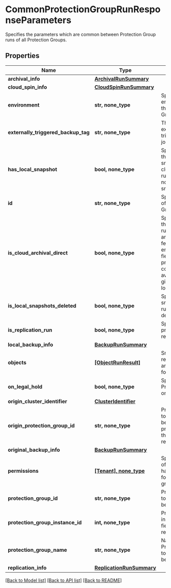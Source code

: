 # CommonProtectionGroupRunResponseParameters

Specifies the parameters which are common between Protection Group runs of all Protection Groups.

## Properties
Name | Type | Description | Notes
------------ | ------------- | ------------- | -------------
**archival_info** | [**ArchivalRunSummary**](ArchivalRunSummary.md) |  | [optional] 
**cloud_spin_info** | [**CloudSpinRunSummary**](CloudSpinRunSummary.md) |  | [optional] 
**environment** | **str, none_type** | Specifies the environment of the Protection Group. | [optional] 
**externally_triggered_backup_tag** | **str, none_type** | The tag of externally triggered backup job. | [optional] 
**has_local_snapshot** | **bool, none_type** | Specifies whether the run has a local snapshot. For cloud retrieved runs there may not be local snapshots. | [optional] 
**id** | **str, none_type** | Specifies the ID of the Protection Group run. | [optional] 
**is_cloud_archival_direct** | **bool, none_type** | Specifies whether the run is a CAD run if cloud archive direct feature is enabled. If this field is true, the primary backup copy will only be available at the given archived location. | [optional] 
**is_local_snapshots_deleted** | **bool, none_type** | Specifies if snapshots for this run has been deleted. | [optional] 
**is_replication_run** | **bool, none_type** | Specifies if this protection run is a replication run. | [optional] 
**local_backup_info** | [**BackupRunSummary**](BackupRunSummary.md) |  | [optional] 
**objects** | [**[ObjectRunResult]**](ObjectRunResult.md) | Snapahot, replication, archival results for each object. | [optional] 
**on_legal_hold** | **bool, none_type** | Specifies if the Protection Run is on legal hold. | [optional] 
**origin_cluster_identifier** | [**ClusterIdentifier**](ClusterIdentifier.md) |  | [optional] 
**origin_protection_group_id** | **str, none_type** | ProtectionGroupId to which this run belongs on the primary cluster if this run is a replication run. | [optional] 
**original_backup_info** | [**BackupRunSummary**](BackupRunSummary.md) |  | [optional] 
**permissions** | [**[Tenant], none_type**](Tenant.md) | Specifies the list of tenants that have permissions for this protection group run. | [optional] 
**protection_group_id** | **str, none_type** | ProtectionGroupId to which this run belongs. | [optional] 
**protection_group_instance_id** | **int, none_type** | Protection Group instance Id. This field will be removed later. | [optional] 
**protection_group_name** | **str, none_type** | Name of the Protection Group to which this run belongs. | [optional] 
**replication_info** | [**ReplicationRunSummary**](ReplicationRunSummary.md) |  | [optional] 

[[Back to Model list]](../README.md#documentation-for-models) [[Back to API list]](../README.md#documentation-for-api-endpoints) [[Back to README]](../README.md)


